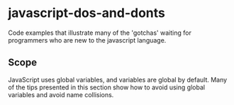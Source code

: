 javascript-dos-and-donts
========================

Code examples that illustrate many of the 'gotchas' waiting for programmers who are new to the javascript language.

Scope
-----

JavaScript uses global variables, and variables are global by default.  Many of the tips presented in this section show how to avoid using global variables and avoid name collisions.
